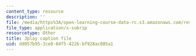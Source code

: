 ```yaml
---
content_type: resource
description: ''
file: /media/https%3A/open-learning-course-data-rc.s3.amazonaws.com/res-tll-004-stem-concept-videos-fall-2013/dd057b953ce084f5422bbf928ac085a1_pazn1IIeDEU.srt
file_type: application/x-subrip
resourcetype: Other
title: 3play caption file
uid: dd057b95-3ce0-84f5-422b-bf928ac085a1
---
```

